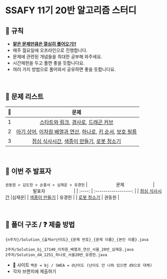 # SSAFY 11기 20반 알고리즘 스터디

## 🙏 규칙
- <U>**맡은 문제만큼은 열심히 풀어오기!!**</U>
- 매주 월요일에 오프라인으로 진행합니다.
- 문제에 관련된 개념들을 최대한 공부해 와주세요.
- 시간제한을 두고 풀면 좋을 듯합니다요.
- 여러 가지 방법으로 풀어와서 공유하면 좋을 듯합니다요.

<br/>

## 📝 문제 리스트
| 🚩 | 문제 |
| :---- | :------------------: | 
| 1 |[스타트와 링크](https://www.acmicpc.net/problem/14889), [경사로](https://www.acmicpc.net/problem/14890), [드래곤 커브](https://www.acmicpc.net/problem/15685) |
| 2 |[아기 상어](https://www.acmicpc.net/problem/16236), [이차원 배열과 연산](https://www.acmicpc.net/problem/17140), [하나로](https://swexpertacademy.com/main/code/problem/problemDetail.do?contestProbId=AV15StKqAQkCFAYD&categoryId=AV15StKqAQkCFAYD&categoryType=CODE&problemTitle=%ED%95%98%EB%82%98%EB%A1%9C&orderBy=FIRST_REG_DATETIME&selectCodeLang=ALL&select-1=&pageSize=10&pageIndex=1), [키 순서](https://swexpertacademy.com/main/code/problem/problemDetail.do?contestProbId=AWXQsLWKd5cDFAUo&categoryId=AWXQsLWKd5cDFAUo&categoryType=CODE&problemTitle=%ED%82%A4+%EC%88%9C%EC%84%9C&orderBy=FIRST_REG_DATETIME&selectCodeLang=ALL&select-1=&pageSize=10&pageIndex=1), [보호 필름](https://swexpertacademy.com/main/code/problem/problemDetail.do?contestProbId=AV5V1SYKAaUDFAWu&categoryId=AV5V1SYKAaUDFAWu&categoryType=CODE&problemTitle=%EB%AA%A8%EC%9D%98&orderBy=FIRST_REG_DATETIME&selectCodeLang=ALL&select-1=&pageSize=30&pageIndex=1)|
| 3 |[점심 식사시간](https://swexpertacademy.com/main/code/problem/problemDetail.do?contestProbId=AV5-BEE6AK0DFAVl&categoryId=AV5-BEE6AK0DFAVl&categoryType=CODE&problemTitle=%EB%AA%A8%EC%9D%98&orderBy=FIRST_REG_DATETIME&selectCodeLang=ALL&select-1=&pageSize=30&pageIndex=1), [색종이 만들기](https://www.acmicpc.net/problem/17136), [로봇 청소기](https://www.acmicpc.net/problem/14503)|

<br/>

## 🙋 이번 주 발표자
`권동원 > 김도한 > 손홍서 > 심재운 > 유경헌`
| &nbsp;&nbsp;&nbsp;&nbsp;&nbsp;&nbsp;&nbsp;&nbsp;&nbsp;&nbsp;&nbsp;&nbsp;&nbsp;&nbsp;&nbsp;&nbsp;&nbsp;&nbsp;&nbsp;&nbsp;&nbsp;&nbsp;문제&nbsp;&nbsp;&nbsp;&nbsp;&nbsp;&nbsp;&nbsp;&nbsp;&nbsp;&nbsp;&nbsp;&nbsp;&nbsp;&nbsp;&nbsp;&nbsp;&nbsp;&nbsp;&nbsp;&nbsp;&nbsp;&nbsp; | &nbsp;&nbsp;&nbsp;&nbsp;&nbsp;&nbsp;&nbsp;&nbsp;&nbsp;&nbsp;&nbsp;&nbsp;&nbsp;&nbsp;&nbsp;&nbsp;&nbsp;&nbsp;&nbsp;&nbsp;&nbsp;&nbsp;발표자&nbsp;&nbsp;&nbsp;&nbsp;&nbsp;&nbsp;&nbsp;&nbsp;&nbsp;&nbsp;&nbsp;&nbsp;&nbsp;&nbsp;&nbsp;&nbsp;&nbsp;&nbsp;&nbsp;&nbsp;&nbsp;&nbsp; |
| :----: | :------------------: |
| [점심 식사시간](https://swexpertacademy.com/main/code/problem/problemDetail.do?contestProbId=AV5-BEE6AK0DFAVl&categoryId=AV5-BEE6AK0DFAVl&categoryType=CODE&problemTitle=%EB%AA%A8%EC%9D%98&orderBy=FIRST_REG_DATETIME&selectCodeLang=ALL&select-1=&pageSize=30&pageIndex=1) |심재운|
| [색종이 만들기](https://www.acmicpc.net/problem/17136) | 유경헌 |
| [로봇 청소기](https://www.acmicpc.net/problem/14503) | 권동원 |

<br/>

## 📂 폴더 구조 / ❓ 제출 방법
```
{n주차}/Solution_{출처or난이도}_{문제 번호}_{문제 이름}_{본인 이름}.java
```
``` 
2주차/Solution_bj_17140_이차원_배열과_연산_서울_20반_심재운.java
2주차/Solution_d4_1251_하나로_서울20반_유경헌.java
```
- 🗿 사이트 `백준 = bj / SWEA = d난이도 (난이도 안 나와 있으면 d9으로 대체)`
- 각자 브랜치에 제출하기